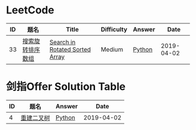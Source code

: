 # LeetCode

| ID   | 题名                                                         | Title                                                        | Difficulty | Answer          | Date       |
| ---- | ------------------------------------------------------------ | ------------------------------------------------------------ | ---------- | --------------- | ---------- |
| 33    | [搜索旋转排序数组](https://leetcode-cn.com/problems/search-in-rotated-sorted-array/description/) | [Search in Rotated Sorted Array](https://leetcode.com/problems/search-in-rotated-sorted-array/description/) | Medium       | [Python](https://github.com/YimingXue/LeetCode/blob/master/leetcode/xxx.py) | 2019-04-02 |





# 剑指Offer Solution Table

| ID   | 题名                                                         | Answer                                                       | Date       |
| ---- | ------------------------------------------------------------ | ------------------------------------------------------------ | ---------- |
| 4    | [重建二叉树](https://www.nowcoder.com/practice/8a19cbe657394eeaac2f6ea9b0f6fcf6?tpId=13&tqId=11157&tPage=1&rp=1&ru=%2Fta%2Fcoding-interviews&qru=%2Fta%2Fcoding-interviews%2Fquestion-ranking) | [Python](https://github.com/YimingXue/LeetCode/blob/master/sword2offer/重建二叉树.py) | 2019-04-02 |

